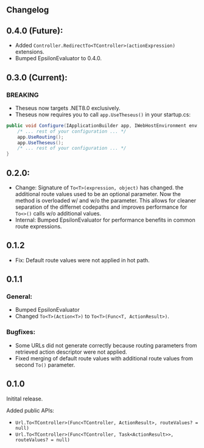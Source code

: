 ## Changelog

## 0.4.0 (Future):
- Added `Controller.RedirectTo<TController>(actionExpression)` extensions.
- Bumped EpsilonEvaluator to 0.4.0.

## 0.3.0 (Current):

### BREAKING

- Theseus now targets .NET8.0 exclusively.
- Theseus now requires you to call `app.UseTheseus()` in your startup.cs:

```cs
public void Configure(IApplicationBuilder app, IWebHostEnvironment env, IHostApplicationLifetime applicationLifetime) {
	/* ... rest of your configuration ... */
	app.UseRouting();
	app.UseTheseus();
	/* ... rest of your configuration ... */
}
```

## 0.2.0:

- Change: Signature of `To<T>(expression, object)` has changed.
	the additional route values used to be an optional parameter. Now the method is overloaded w/ and w/o the parameter.
	This allows for cleaner separation of the differnet codepaths and improves performance for `To<>()` calls w/o additional values.
- Internal: Bumped EpsilonEvaluator for performance benefits in common route expressions.


## 0.1.2
- Fix: Default route values were not applied in hot path.

## 0.1.1

### General:

- Bumped EpsilonEvaluator
- Changed `To<T>(Action<T>)` to `To<T>(Func<T, ActionResult>)`.

### Bugfixes:
- Some URLs did not generate correctly because routing parameters from retrieved action descriptor were not applied.
- Fixed merging of default route values with additional route values from second `To()` parameter.

## 0.1.0

Initital release.

Added public APIs:

* `Url.To<TController>(Func<TController, ActionResult>, routeValues? = null)`
* `Url.To<TController>(Func<TController, Task<ActionResult>>, routeValues? = null)`
